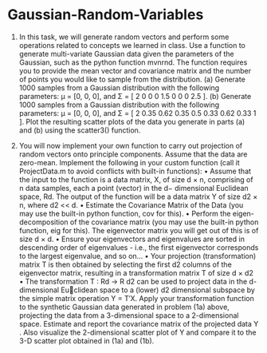 # Gaussian-Random-Variables

1. In this task, we will generate random vectors and perform some operations related to concepts we learned in class. Use a function to generate multi-variate Gaussian data given the parameters of the Gaussian, such as the python function mvnrnd. The function requires you to provide the mean vector and covariance matrix and the number of points you would like to sample from the distribution.
(a) Generate 1000 samples from a Gaussian distribution with the following parameters: µ =
[0, 0, 0], and Σ =
[
2 0 0
0 1.5 0
0 0 2.5
].
(b) Generate 1000 samples from a Gaussian distribution with the following parameters: µ =
[0, 0, 0], and Σ =
[
2 0.35 0.62
0.35 0.5 0.33
0.62 0.33 1
].
Plot the resulting scatter plots of the data you generate in parts (a) and (b) using the scatter3() function.

2. You will now implement your own function to carry out projection of random vectors onto principle components. Assume that the data are zero-mean. Implement the following in your custom function (call it ProjectData.m to avoid conflicts with built-in functions):
• Assume that the input to the function is a data matrix, X, of size d × n, comprising of n data samples, each a point (vector) in the d− dimensional Euclidean space, Rd. The output of the function will be a data matrix Y of size d2 × n, where d2 << d.
• Estimate the Covariance Matrix of the Data (you may use the built-in python function, cov for this).
• Perform the eigen-decomposition of the covariance matrix (you may use the built-in python function, eig for this). The eigenvector matrix you will get out of this is of size d × d.
• Ensure your eigenvectors and eigenvalues are sorted in descending order of eigenvalues - i.e., the first eigenvector corresponds to the largest eigenvalue, and so on...
• Your projection (transformation) matrix T is then obtained by selecting the first d2 columns of the eigenvector matrix, resulting in a transformation matrix T of size d × d2
• The transformation T : Rd → R d2 can be used to project data in the d-dimensional Euclidean space to a (lower) d2 dimensional subspace by the simple matrix operation Y = T′X.
Apply your transformation function to the synthetic Gaussian data generated in problem (1a) above, projecting the data from a 3-dimensional space to a 2-dimensional space. Estimate and report the covariance matrix of the projected data Y . Also visualize the 2-dimensional scatter plot of Y and compare it to the 3-D scatter plot obtained in (1a) and (1b).
